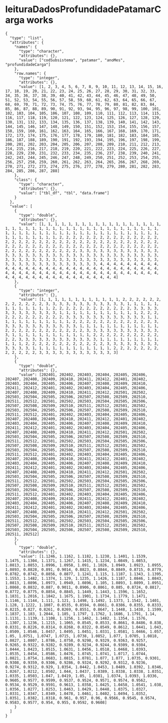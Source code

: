 # leituraDadosProfundidadePatamarCarga works

    {
      "type": "list",
      "attributes": {
        "names": {
          "type": "character",
          "attributes": {},
          "value": ["codSubsistema", "patamar", "anoMes", "profundidadeCarga"]
        },
        "row.names": {
          "type": "integer",
          "attributes": {},
          "value": [1, 2, 3, 4, 5, 6, 7, 8, 9, 10, 11, 12, 13, 14, 15, 16, 17, 18, 19, 20, 21, 22, 23, 24, 25, 26, 27, 28, 29, 30, 31, 32, 33, 34, 35, 36, 37, 38, 39, 40, 41, 42, 43, 44, 45, 46, 47, 48, 49, 50, 51, 52, 53, 54, 55, 56, 57, 58, 59, 60, 61, 62, 63, 64, 65, 66, 67, 68, 69, 70, 71, 72, 73, 74, 75, 76, 77, 78, 79, 80, 81, 82, 83, 84, 85, 86, 87, 88, 89, 90, 91, 92, 93, 94, 95, 96, 97, 98, 99, 100, 101, 102, 103, 104, 105, 106, 107, 108, 109, 110, 111, 112, 113, 114, 115, 116, 117, 118, 119, 120, 121, 122, 123, 124, 125, 126, 127, 128, 129, 130, 131, 132, 133, 134, 135, 136, 137, 138, 139, 140, 141, 142, 143, 144, 145, 146, 147, 148, 149, 150, 151, 152, 153, 154, 155, 156, 157, 158, 159, 160, 161, 162, 163, 164, 165, 166, 167, 168, 169, 170, 171, 172, 173, 174, 175, 176, 177, 178, 179, 180, 181, 182, 183, 184, 185, 186, 187, 188, 189, 190, 191, 192, 193, 194, 195, 196, 197, 198, 199, 200, 201, 202, 203, 204, 205, 206, 207, 208, 209, 210, 211, 212, 213, 214, 215, 216, 217, 218, 219, 220, 221, 222, 223, 224, 225, 226, 227, 228, 229, 230, 231, 232, 233, 234, 235, 236, 237, 238, 239, 240, 241, 242, 243, 244, 245, 246, 247, 248, 249, 250, 251, 252, 253, 254, 255, 256, 257, 258, 259, 260, 261, 262, 263, 264, 265, 266, 267, 268, 269, 270, 271, 272, 273, 274, 275, 276, 277, 278, 279, 280, 281, 282, 283, 284, 285, 286, 287, 288]
        },
        "class": {
          "type": "character",
          "attributes": {},
          "value": ["tbl_df", "tbl", "data.frame"]
        }
      },
      "value": [
        {
          "type": "double",
          "attributes": {},
          "value": [1, 1, 1, 1, 1, 1, 1, 1, 1, 1, 1, 1, 1, 1, 1, 1, 1, 1, 1, 1, 1, 1, 1, 1, 1, 1, 1, 1, 1, 1, 1, 1, 1, 1, 1, 1, 1, 1, 1, 1, 1, 1, 1, 1, 1, 1, 1, 1, 1, 1, 1, 1, 1, 1, 1, 1, 1, 1, 1, 1, 1, 1, 1, 1, 1, 1, 1, 1, 1, 1, 1, 1, 2, 2, 2, 2, 2, 2, 2, 2, 2, 2, 2, 2, 2, 2, 2, 2, 2, 2, 2, 2, 2, 2, 2, 2, 2, 2, 2, 2, 2, 2, 2, 2, 2, 2, 2, 2, 2, 2, 2, 2, 2, 2, 2, 2, 2, 2, 2, 2, 2, 2, 2, 2, 2, 2, 2, 2, 2, 2, 2, 2, 2, 2, 2, 2, 2, 2, 2, 2, 2, 2, 2, 2, 3, 3, 3, 3, 3, 3, 3, 3, 3, 3, 3, 3, 3, 3, 3, 3, 3, 3, 3, 3, 3, 3, 3, 3, 3, 3, 3, 3, 3, 3, 3, 3, 3, 3, 3, 3, 3, 3, 3, 3, 3, 3, 3, 3, 3, 3, 3, 3, 3, 3, 3, 3, 3, 3, 3, 3, 3, 3, 3, 3, 3, 3, 3, 3, 3, 3, 3, 3, 3, 3, 3, 3, 4, 4, 4, 4, 4, 4, 4, 4, 4, 4, 4, 4, 4, 4, 4, 4, 4, 4, 4, 4, 4, 4, 4, 4, 4, 4, 4, 4, 4, 4, 4, 4, 4, 4, 4, 4, 4, 4, 4, 4, 4, 4, 4, 4, 4, 4, 4, 4, 4, 4, 4, 4, 4, 4, 4, 4, 4, 4, 4, 4, 4, 4, 4, 4, 4, 4, 4, 4, 4, 4, 4, 4]
        },
        {
          "type": "integer",
          "attributes": {},
          "value": [1, 1, 1, 1, 1, 1, 1, 1, 1, 1, 1, 1, 2, 2, 2, 2, 2, 2, 2, 2, 2, 2, 2, 2, 3, 3, 3, 3, 3, 3, 3, 3, 3, 3, 3, 3, 1, 1, 1, 1, 1, 1, 1, 1, 1, 1, 1, 1, 2, 2, 2, 2, 2, 2, 2, 2, 2, 2, 2, 2, 3, 3, 3, 3, 3, 3, 3, 3, 3, 3, 3, 3, 1, 1, 1, 1, 1, 1, 1, 1, 1, 1, 1, 1, 2, 2, 2, 2, 2, 2, 2, 2, 2, 2, 2, 2, 3, 3, 3, 3, 3, 3, 3, 3, 3, 3, 3, 3, 1, 1, 1, 1, 1, 1, 1, 1, 1, 1, 1, 1, 2, 2, 2, 2, 2, 2, 2, 2, 2, 2, 2, 2, 3, 3, 3, 3, 3, 3, 3, 3, 3, 3, 3, 3, 1, 1, 1, 1, 1, 1, 1, 1, 1, 1, 1, 1, 2, 2, 2, 2, 2, 2, 2, 2, 2, 2, 2, 2, 3, 3, 3, 3, 3, 3, 3, 3, 3, 3, 3, 3, 1, 1, 1, 1, 1, 1, 1, 1, 1, 1, 1, 1, 2, 2, 2, 2, 2, 2, 2, 2, 2, 2, 2, 2, 3, 3, 3, 3, 3, 3, 3, 3, 3, 3, 3, 3, 1, 1, 1, 1, 1, 1, 1, 1, 1, 1, 1, 1, 2, 2, 2, 2, 2, 2, 2, 2, 2, 2, 2, 2, 3, 3, 3, 3, 3, 3, 3, 3, 3, 3, 3, 3, 1, 1, 1, 1, 1, 1, 1, 1, 1, 1, 1, 1, 2, 2, 2, 2, 2, 2, 2, 2, 2, 2, 2, 2, 3, 3, 3, 3, 3, 3, 3, 3, 3, 3, 3, 3]
        },
        {
          "type": "double",
          "attributes": {},
          "value": [202401, 202402, 202403, 202404, 202405, 202406, 202407, 202408, 202409, 202410, 202411, 202412, 202401, 202402, 202403, 202404, 202405, 202406, 202407, 202408, 202409, 202410, 202411, 202412, 202401, 202402, 202403, 202404, 202405, 202406, 202407, 202408, 202409, 202410, 202411, 202412, 202501, 202502, 202503, 202504, 202505, 202506, 202507, 202508, 202509, 202510, 202511, 202512, 202501, 202502, 202503, 202504, 202505, 202506, 202507, 202508, 202509, 202510, 202511, 202512, 202501, 202502, 202503, 202504, 202505, 202506, 202507, 202508, 202509, 202510, 202511, 202512, 202401, 202402, 202403, 202404, 202405, 202406, 202407, 202408, 202409, 202410, 202411, 202412, 202401, 202402, 202403, 202404, 202405, 202406, 202407, 202408, 202409, 202410, 202411, 202412, 202401, 202402, 202403, 202404, 202405, 202406, 202407, 202408, 202409, 202410, 202411, 202412, 202501, 202502, 202503, 202504, 202505, 202506, 202507, 202508, 202509, 202510, 202511, 202512, 202501, 202502, 202503, 202504, 202505, 202506, 202507, 202508, 202509, 202510, 202511, 202512, 202501, 202502, 202503, 202504, 202505, 202506, 202507, 202508, 202509, 202510, 202511, 202512, 202401, 202402, 202403, 202404, 202405, 202406, 202407, 202408, 202409, 202410, 202411, 202412, 202401, 202402, 202403, 202404, 202405, 202406, 202407, 202408, 202409, 202410, 202411, 202412, 202401, 202402, 202403, 202404, 202405, 202406, 202407, 202408, 202409, 202410, 202411, 202412, 202501, 202502, 202503, 202504, 202505, 202506, 202507, 202508, 202509, 202510, 202511, 202512, 202501, 202502, 202503, 202504, 202505, 202506, 202507, 202508, 202509, 202510, 202511, 202512, 202501, 202502, 202503, 202504, 202505, 202506, 202507, 202508, 202509, 202510, 202511, 202512, 202401, 202402, 202403, 202404, 202405, 202406, 202407, 202408, 202409, 202410, 202411, 202412, 202401, 202402, 202403, 202404, 202405, 202406, 202407, 202408, 202409, 202410, 202411, 202412, 202401, 202402, 202403, 202404, 202405, 202406, 202407, 202408, 202409, 202410, 202411, 202412, 202501, 202502, 202503, 202504, 202505, 202506, 202507, 202508, 202509, 202510, 202511, 202512, 202501, 202502, 202503, 202504, 202505, 202506, 202507, 202508, 202509, 202510, 202511, 202512, 202501, 202502, 202503, 202504, 202505, 202506, 202507, 202508, 202509, 202510, 202511, 202512]
        },
        {
          "type": "double",
          "attributes": {},
          "value": [1.1246, 1.1162, 1.1182, 1.1238, 1.1401, 1.1539, 1.1475, 1.1304, 1.1371, 1.1267, 1.1415, 1.1234, 1.0849, 1.0853, 1.0813, 1.0853, 1.0996, 1.0958, 1.091, 1.1026, 1.0949, 1.0923, 1.0955, 1.0893, 0.8828, 0.891, 0.9014, 0.8823, 0.8844, 0.8849, 0.8715, 0.8779, 0.8782, 0.8742, 0.8856, 0.8877, 1.1241, 1.115, 1.1187, 1.1343, 1.1395, 1.1553, 1.1482, 1.1374, 1.129, 1.1235, 1.1426, 1.1187, 1.0846, 1.0843, 1.0813, 1.0896, 1.0973, 1.0949, 1.0896, 1.105, 1.0893, 1.0899, 1.0951, 1.0868, 0.8832, 0.887, 0.9011, 0.8906, 0.8861, 0.885, 0.8724, 0.8817, 0.8772, 0.8775, 0.8854, 0.8845, 1.1449, 1.1443, 1.1596, 1.1652, 1.1831, 1.2016, 1.1842, 1.1675, 1.1901, 1.1734, 1.1779, 1.1471, 1.1146, 1.1144, 1.111, 1.121, 1.1498, 1.1492, 1.1373, 1.1542, 1.1401, 1.128, 1.1222, 1.1087, 0.8535, 0.8594, 0.8661, 0.8386, 0.8355, 0.8333, 0.8215, 0.827, 0.8261, 0.8269, 0.8551, 0.8647, 1.1448, 1.1438, 1.1599, 1.1837, 1.183, 1.2044, 1.185, 1.1797, 1.1762, 1.1686, 1.1791, 1.14, 1.1131, 1.1139, 1.1108, 1.1256, 1.1462, 1.1482, 1.1354, 1.1576, 1.1307, 1.1236, 1.1215, 1.1065, 0.8545, 0.8533, 0.8661, 0.8486, 0.838, 0.8331, 0.8226, 0.8314, 0.8268, 0.8322, 0.8549, 0.8612, 1.0441, 1.043, 1.0509, 1.0546, 1.0457, 1.0495, 1.0451, 1.0331, 1.0581, 1.0466, 1.057, 1.05, 1.0751, 1.0747, 1.0715, 1.0738, 1.0852, 1.077, 1.0705, 1.0818, 1.0827, 1.0807, 1.0786, 1.0758, 0.9298, 0.9329, 0.9363, 0.9257, 0.9265, 0.9322, 0.9282, 0.9289, 0.9234, 0.9244, 0.9309, 0.9304, 1.0444, 1.0423, 1.0515, 1.0631, 1.0456, 1.0518, 1.0468, 1.0393, 1.0535, 1.0454, 1.0586, 1.0476, 1.0745, 1.0741, 1.0717, 1.0744, 1.0821, 1.0754, 1.0683, 1.0815, 1.0781, 1.077, 1.077, 1.0735, 0.9301, 0.9308, 0.9359, 0.9306, 0.9286, 0.9324, 0.9292, 0.9312, 0.9236, 0.9274, 0.9312, 0.929, 1.0354, 1.0442, 1.0453, 1.0489, 1.0392, 1.0346, 1.0267, 1.0212, 1.0502, 1.044, 1.0437, 1.0389, 1.0338, 1.0338, 1.0351, 1.0335, 1.0503, 1.047, 1.0419, 1.05, 1.0381, 1.0374, 1.0393, 1.0336, 0.9605, 0.9577, 0.9599, 0.9537, 0.9524, 0.9571, 0.9574, 0.9562, 0.9534, 0.9529, 0.9591, 0.9613, 1.0358, 1.0425, 1.0458, 1.0541, 1.038, 1.0356, 1.0277, 1.0253, 1.0463, 1.0429, 1.0448, 1.0375, 1.0327, 1.0331, 1.0347, 1.0349, 1.0478, 1.0461, 1.0402, 1.0494, 1.0352, 1.0351, 1.0382, 1.0318, 0.961, 0.957, 0.96, 0.9566, 0.9545, 0.9574, 0.9583, 0.9577, 0.954, 0.955, 0.9592, 0.9608]
        }
      ]
    }

